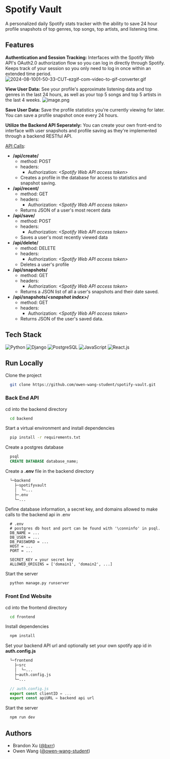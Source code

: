 # Spotify Vault 
A personalized daily Spotify stats tracker with the ability to save 24 hour profile snapshots of top genres, top songs, top artists, and listening time.

## Features 
**Authentication and Session Tracking:** Interfaces with the Spotify Web API's OAuth2.0 authorization flow so you can log in directly through Spotify. Keeps track of your session so you only need to log in once within an extended time period.
![2024-08-1001-50-33-CUT-ezgif-com-video-to-gif-converter.gif](https://i.postimg.cc/VN8CVZrk/2024-08-1001-50-33-CUT-ezgif-com-video-to-gif-converter.gif)

**View User Data:** See your profile's approximate listening data and top genres in the last 24 hours, as well as your top 5 songs and top 5 artists in the last 4 weeks.
![image.png](https://i.postimg.cc/1RJLYdtR/image.png)

**Save User Data:** Save the profile statistics you're currently viewing for later. You can save a profile snapshot once every 24 hours.

**Utilize the Backend API Seperately:** You can create your own front-end to interface with user snapshots and profile saving as they're implemented through a backend RESTful API.

<u>API Calls</u>:
- **/api/create/**
  - method: POST
  - headers:
    - Authorization: _\<Spotify Web API access token\>_
  - Creates a profile in the database for access to statistics and snapshot saving.
- **/api/recent/**
  - method: GET
  - headers:
    - Authorization: _\<Spotify Web API access token\>_
  - Returns JSON of a user's most recent data
- **/api/save/**
  - method: POST
  - headers:
    - Authorization: _\<Spotify Web API access token\>_
  - Saves a user's most recently viewed data
- **/api/delete/**
  - method: DELETE
  - headers:
    - Authorization: _\<Spotify Web API access token\>_
  - Deletes a user's profile
- **/api/snapshots/**
  - method: GET
  - headers:
    - Authorization: _\<Spotify Web API access token\>_
  - Returns a JSON list of all a user's snapshots and their date saved.
- **/api/snapshots/_\<snapshot index\>_/**
  - method: GET
  - headers:
    - Authorization: _\<Spotify Web API access token\>_
  - Returns JSON of the user's saved data.

## Tech Stack 
![Python](https://img.shields.io/badge/Python-3776AB.svg?style=for-the-badge&logo=Python&logoColor=white)
![Django](https://img.shields.io/badge/Django-092E20.svg?style=for-the-badge&logo=Django&logoColor=white)
![PostgreSQL](https://img.shields.io/badge/PostgreSQL-4169E1.svg?style=for-the-badge&logo=PostgreSQL&logoColor=white)
![JavaScript](https://img.shields.io/badge/JavaScript-F7DF1E.svg?style=for-the-badge&logo=JavaScript&logoColor=black)
![React.js](https://img.shields.io/badge/React-61DAFB.svg?style=for-the-badge&logo=React&logoColor=black)

## Run Locally 
Clone the project

```bash
  git clone https://github.com/owen-wang-student/spotify-vault.git
```

### Back End API

cd into the backend directory
```bash
  cd backend
```

Start a virtual environment and install dependencies

```bash
  pip install -r requirements.txt
```

Create a postgres database

```SQL 
  psql
  CREATE DATABASE database_name;
```

Create a **.env** file in the backend directory
```bash
  └─backend
    ├─spotifyvault
    │  └─...
    ├─.env
    └─...
```

Define database information, a secret key, and domains allowed to make calls to the backend api in .env
```Dotenv
  # .env
  # postgres db host and port can be found with '\conninfo' in psql.
  DB_NAME = ...
  DB_USER = ...
  DB_PASSWORD = ...
  HOST = ...
  PORT = ...

  SECRET_KEY = your secret key
  ALLOWED_ORIGINS = ['domain1', 'domain2', ...]
```
Start the server

```bash
  python manage.py runserver
```

### Front End Website

cd into the frontend directory

```bash
  cd frontend
```

Install dependencies

```bash
  npm install
```

Set your backend API url and optionally set your own spotify app id in **auth.config.js**

``` bash
  └─frontend
    ├─src
    │  └─...
    ├─auth.config.js
    └─...
```
```js
  // auth.config.js
  export const clientID = ...
  export const apiURL = backend api url
```

Start the server

```bash
  npm run dev
```

## Authors

- Brandon Xu ([@bxrr](https://www.github.com/bxrr))
- Owen Wang ([@owen-wang-student](https://github.com/owen-wang-student))